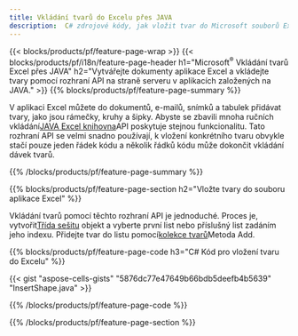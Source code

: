 ```yaml
---
title: Vkládání tvarů do Excelu přes JAVA
description:  C# zdrojové kódy, jak vložit tvar do Microsoft souborů Excel pomocí knihovny JAVA.
---
```

{{< blocks/products/pf/feature-page-wrap >}}
{{< blocks/products/pf/i18n/feature-page-header h1="Microsoft<sup>&reg;</sup> Vkládání tvarů Excel přes JAVA" h2="Vytvářejte dokumenty aplikace Excel a vkládejte tvary pomocí rozhraní API na straně serveru v aplikacích založených na JAVA." >}}
{{% blocks/products/pf/feature-page-summary %}}

 V aplikaci Excel můžete do dokumentů, e-mailů, snímků a tabulek přidávat tvary, jako jsou rámečky, kruhy a šipky. Abyste se zbavili mnoha ručních vkládání[JAVA Excel knihovna](https://releases.aspose.com/cells/java/)API poskytuje stejnou funkcionalitu. Tato rozhraní API se velmi snadno používají, k vložení konkrétního tvaru obvykle stačí pouze jeden řádek kódu a několik řádků kódu může dokončit vkládání dávek tvarů.

{{% /blocks/products/pf/feature-page-summary %}}

{{% blocks/products/pf/feature-page-section h2="Vložte tvary do souboru aplikace Excel" %}}

 Vkládání tvarů pomocí těchto rozhraní API je jednoduché. Proces je, vytvořit[Třída sešitu](https://reference.aspose.com/cells/java/com.aspose.cells/workbook/) objekt a vyberte první list nebo příslušný list zadáním jeho indexu. Přidejte tvar do listu pomocí[kolekce tvarů](https://reference.aspose.com/cells/java/com.aspose.cells/shapecollection/)Metoda Add.

{{% blocks/products/pf/feature-page-code h3="C# Kód pro vložení tvaru do Excelu" %}}

{{< gist "aspose-cells-gists" "5876dc77e47649b66bdb5deefb4b5639" "InsertShape.java" >}}

{{% /blocks/products/pf/feature-page-code %}}

{{% /blocks/products/pf/feature-page-section %}}

